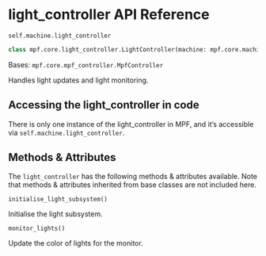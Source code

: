 # light_controller API Reference

`self.machine.light_controller`

``` python
class mpf.core.light_controller.LightController(machine: mpf.core.machine.MachineController)
```

Bases: `mpf.core.mpf_controller.MpfController`

Handles light updates and light monitoring.

## Accessing the light_controller in code

There is only one instance of the light_controller in MPF, and it’s accessible via `self.machine.light_controller`.

## Methods & Attributes

The `light_controller` has the following methods & attributes available. Note that methods & attributes inherited from base classes are not included here.

`initialise_light_subsystem()`

Initialise the light subsystem.

`monitor_lights()`

Update the color of lights for the monitor.
